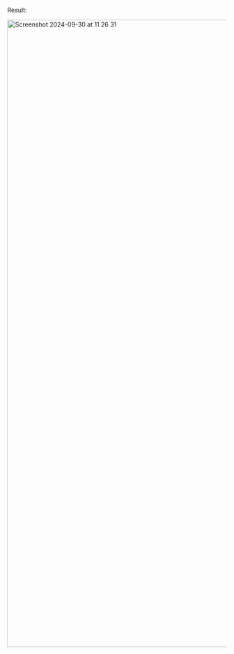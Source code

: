 Result:

<img width="1438" alt="Screenshot 2024-09-30 at 11 26 31" src="https://github.com/user-attachments/assets/49c545d1-5f24-4c7b-8824-fd21c4a4943a">
